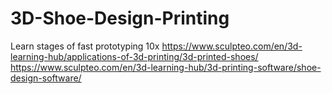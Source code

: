# 3D-Shoe-Design-Printing
Learn stages of fast prototyping 10x 
https://www.sculpteo.com/en/3d-learning-hub/applications-of-3d-printing/3d-printed-shoes/
https://www.sculpteo.com/en/3d-learning-hub/3d-printing-software/shoe-design-software/
